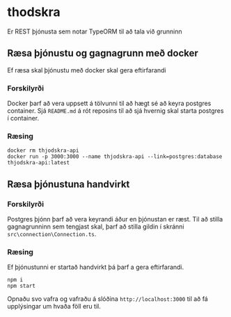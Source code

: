 # thodskra
 Er REST þjónusta sem notar TypeORM til að tala við grunninn  

## Ræsa þjónustu og gagnagrunn með docker
Ef ræsa skal þjónustu með docker skal gera eftirfarandi

### Forskilyrði
Docker þarf að vera uppsett á tölvunni til að hægt sé að keyra postgres container.  Sjá `README.md` á rót reposins til að sjá hvernig skal starta postgres í container.

### Ræsing
```
docker rm thjodskra-api
docker run -p 3000:3000 --name thjodskra-api --link=postgres:database  thjodskra-api:latest
```

## Ræsa þjónustuna handvirkt
### Forskilyrði
Postgres þjónn þarf að vera keyrandi áður en þjónustan er ræst.  Til að stilla gagnagrunninn sem tengjast skal, þarf að stilla gildin í skránni `src\connection\Connection.ts`.

### Ræsing
Ef þjónustunni er startað handvirkt þá þarf a gera eftirfarandi.
```
npm i 
npm start
```
Opnaðu svo vafra og vafraðu á slóðina `http://localhost:3000` til að fá upplýsingar um hvaða föll eru til.

